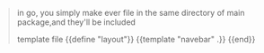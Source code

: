 > in go, you simply make ever file in the same directory of main package,and they'll be included
> 
> template file
    {{define "layout"}}
    {{template "navebar" .}}
    {{end}}

